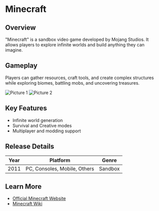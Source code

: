 # Minecraft

## Overview
"Minecraft" is a sandbox video game developed by Mojang Studios. It allows players to explore infinite worlds and build anything they can imagine.

## Gameplay
Players can gather resources, craft tools, and create complex structures while exploring biomes, battling mobs, and uncovering treasures.

![Picture 1](https://cdn.benchmark.pl/uploads/article/75475/MODERNICON/5370e1be69dd8931345d8c02bab9166b741153e3.jpg)
![Picture 2](https://gaming.komputronik.pl/wp-content/uploads/2022/11/jak-zrobic-przedmiot-w-minecraft-768x432.jpg)

## Key Features
- Infinite world generation
- Survival and Creative modes
- Multiplayer and modding support

## Release Details
| Year | Platform                      | Genre     |
|------|-------------------------------|-----------|
| 2011 | PC, Consoles, Mobile, Others | Sandbox   |

## Learn More
- [Official Minecraft Website](https://www.minecraft.net)
- [Minecraft Wiki](https://minecraft.fandom.com/wiki/Minecraft)

